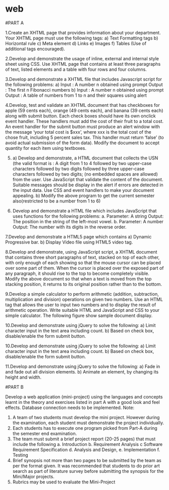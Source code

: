 # web

#PART A

1.Create an XHTML page that provides information about your department. Your XHTML page 
must use the following tags: 
a) Text Formatting tags 
b) Horizontal rule 
c) Meta element 
d) Links 
e) Images 
f) Tables (Use of additional tags encouraged).


2.Develop and demonstrate the usage of inline, external and internal style sheet using CSS. Use 
XHTML page that contains at least three paragraphs of text, listed elements and a table with four 
rows and four columns. 


3.Develop and demonstrate a XHTML file that includes Javascript script for the following 
problems: 
a) Input : A number n obtained using prompt Output : The first n Fibonacci numbers 
b) Input : A number n obtained using prompt Output : A table of numbers from 1 to n and their 
squares using alert


4.Develop, test and validate an XHTML document that has checkboxes for apple (59 cents each), 
orange (49 cents each), and banana (39 cents each) along with submit button. 
Each check boxes should have its own onclick event handler. 
These handlers must add the cost of their fruit to a total cost. 
An event handler for the submit button must produce an alert window with the 
message ‘your total cost is $xxx’, 
where xxx is the total cost of the chose fruit, including 5 percent sales tax. 
This handler must return ‘false’ (to avoid actual submission of the form data). 
Modify the document to accept quantity for each item using textboxes. 


5. a) Develop and demonstrate, a HTML document that collects the USN (the valid format is : A 
digit from 1 to 4 followed by two upper-case characters followed by two digits followed by three 
upper-case characters followed by two digits; (no embedded spaces are allowed) from the user. 
Use JavaScript that validate the content of the document. Suitable messages should be display in 
the alert if errors are detected in the input data. Use CSS and event handlers to make your 
document appealing.
b) Modify the above program to get the current semester also(restricted to 
be a number from 1 to 6) 


6. Develop and demonstrate a HTML file which includes JavaScript that uses functions for the 
following problems: 
a. Parameter: A string Output: The position in the string of the left-most vowel. 
b. Parameter: A number Output: The number with its digits in the reverse order. 


7.Develop and demonstrate a HTML5 page which contains
a) Dynamic Progressive bar. 
b) Display Video file using HTML5 video tag.


8.Develop and demonstrate, using JavaScript script, a XHTML document that contains three 
short paragraphs of text, stacked on top of each other, with only enough of each showing so that 
the mouse cursor can be placed over some part of them. When the cursor is placed over the 
exposed part of any paragraph, it should rise to the top to become completely visible. Modify the 
above document so that when a text is moved from the top stacking position, it returns to its 
original position rather than to the bottom.


9.Develop a simple calculator to perform arithmetic (addition, subtraction, multiplication and 
division) operations on given two numbers. Use an HTML tag that allows the user to input two 
numbers and to display the result of arithmetic operation. Write suitable HTML and JavaScript 
and CSS to your simple calculator. The following figure show sample document display.


10.Develop and demonstrate using jQuery to solve the following: 
a) Limit character input in the text area including count. 
b) Based on check box, disable/enable the form submit button.


10.Develop and demonstrate using jQuery to solve the following: 
a) Limit character input in the text area including count. 
b) Based on check box, disable/enable the form submit button.


11.Develop and demonstrate using jQuery to solve the following: 
a) Fade in and fade out all division elements. 
b) Animate an element, by changing its height and width.

#PART B

Develop a web application (mini-project) using the languages and concepts learnt in the theory 
and exercises listed in part A with a good look and feel effects. Database connection needs to be 
implemented. 
Note:
1. A team of two students must develop the mini project. However during the examination, 
each student must demonstrate the project individually.
2. Each students has to execute one program picked from Part-A during the semester end 
examination. 
3. The team must submit a brief project report (20-25 pages) that must include the 
following 
 a. Introduction b. Requirement Analysis c Software Requirement Specification 
 d. Analysis and Design, e. Implementation f. Testing 
4. Brief synopsis not more than two pages to be submitted by the team as per the format 
given. It was recommended that students to do prior art search as part of literature 
survey before submitting the synopsis for the Mini/Major projects. 
5. Rubrics may be used to evaluate the Mini-Project
